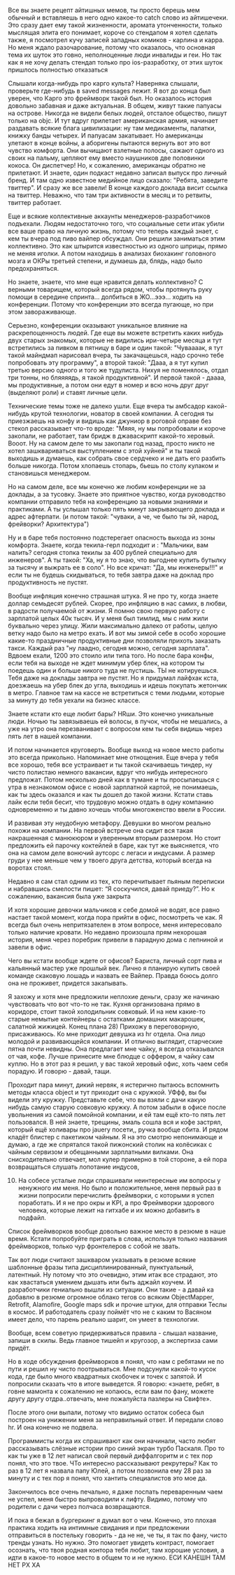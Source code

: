 Все вы знаете рецепт айтишных мемов, ты просто берешь мем обычный и вставляешь в него одно какое-то catch слово из айтишечеки. Это сразу дает ему такой жизненности, аромата утонченности, только мыслящая элита его понимает, короче со стендапом я хотел сделать также, я посмотрел кучу записей западных комиков - карлина и карра. Но меня ждало разочарование, потому что оказалось, что основная тема их шуток это говно, неполноценные люди инвалиды и геи. Но так как я не хочу делать стендап только про ios-разработку, от этих шуток пришлось полностью отказаться

Слышали когда-нибудь про карго культа? Наверняка слышали, проверьте где-нибудь в saved messages лежит. Я вот до конца был уверен, что Карго это фреймворк такой был. Но оказалось история довольно забавная и даже актуальная. В общем, живут такие папуасы на острове. Никогда не видели белых людей, отсталое общество, пишут только на objc. И тут вдруг прилетает американская армия, начинает раздавать всякие блага цивилизации: ну там медикаменты, палатки, книжку банды четырех. И папуасам закатывает. Но американцы улетают в конце войны, а аборигены пытаются вернуть вот это вот чувство комфорта. Они вычищают взлетные полосы, сажают одного из своих на пальму, цепляют ему вместо наушников две половинки кокоса. Он диспетчер! Но, к сожалению, американцы обратно не прилетают. И знаете, один подкаст недавно записал выпуск про личный бренд. И там одно известное медийное лицо сказало: "Ребята, заведите твиттер". И сразу же все завели! В конце каждого доклада висит ссылка на твиттер. Неважно, что там три активности в месяц и то ретвиты, твиттер работает.

Еще и всякие коллективные аккаунты менеджеров-разработчиков подъехали. Людям недостаточно того, что социальные сети итак убили все ваше право на личную жизнь, потому что теперь каждый знает, с кем ты вчера под пиво вайпер обсуждал. Они решили заниматься этим коллективно. Это как штырится известностью из одного шприцы, прямо не меняя иголки. А потом находишь в анализах биохакинг головного мозга и ОКРы третьей степени, и думаешь да, блядь, надо было предохраняться.

Но знаете, знаете, что мне еще нравится делать коллективно? С верными товарищем, который всегда рядом, чтобы протянуть руку помощи в середине спринта... долбиться в ЖО...эээ... ходить на конференции. Потому что конференции это всегда пугающе, но при этом завораживающе.

Серьезно, конференции оказывают уникальное влияние на раскрепощенность людей. Где еще вы можете встретить каких нибудь двух старых знакомых, которые не видились ири-четыре месяца и тут встретились за пивком в пятницу в баре и один такой: "Чуваааак, я тут такой майндмап нарисовал вчера, ты закачащешься, надо срочно тебе попробовать эту программу", а второй такой: "Дааа, а я тут купил третью версию одного и того же тудулиста. Нихуя не поменялось, отдал три тонны, но бляяяядь, я такой продуктивной". И первой такой - даааа, мы продуктивные, а потом они едут в номер и всю ночь друг друг (выделяют роли) и ставят личные цели.

Технические темы тоже не далеко ушли. Еще вчера ты амбсадор какой-нибудь крутой технологии, новатор в своей компании. А сегодня ты приезжаешь на конфу и видишь как джуниор в роговой оправе без стекол рассказывает что-то вроде: "Мяяя, ну мы попробовали и короче закопали, не работает, там бридж в джаваскрипт какой-то херовый. Вооот. Ну на самом деле то мы закопали год назад, просто никто не хотел зашквариваться выступлением с этой хуйней" и ты такой выходишь и думаешь, как собрать свое сердчеко и не дать его разбить больше никогда. Потом хлопаешь стопарь, бьешь по столу кулаком и становишься менеджером.

Но на самом деле, все мы конечно же любим конференции не за доклады, а за тусовку. Знаете это приятное чувство, когда руководство компании отправило тебя на конференцию за новыми знаниями и практиками. А ты услышал только пять минут закрывающего доклада и адрес афтерпати. (и потом такой: "чуваки, а че, че было ты эй, народ, фрейворки? Архитектура")

Ну и в баре тебя постоянно подстерегает опасность выхода из зоны комфорта. Знаете, когда текила-герл подходит и : "Мальчики, вам налить? сегодня стопка текилы за 400 рублей специально для инженеров". А ты такой: "Ха, ну я то знаю, что выгоднее купить бутылку за тысячу и выжрать ее в соло". Но все кричат: "Да, мы инженеры!!!" и если ты не будешь скидываться, то тебя завтра даже на доклад про продуктивность не пустят.

Вообще инфляция конечно страшная штука. Я не про ту, когда знаете доллар семьдесят рублей. Скорее, про инфляцию в нас самих, в любви, в радости получаемой от жизни. Я помню свою первую работу с зарплатой целых 40к тысяч. И у меня был тимлид, мы с ним жили буквально через улицу. Жили максимально далеко от работы, целую ветку надо было на метро ехать. И вот мы зимой себе в особо хорошие какие-то праздничные продуктивные дни позволяли прихоть заказать такси. Каждый раз "ну лаадно, сегодня можно, сегодня зарплата". Вдвоем ехали, 1200 это стоило или типа того. Но после бара конфы, если тебя на выходе не ждет минимум убер блек, на котором ты поедешь один и больше никого туда не пустишь. ТЫ не котируешься. Тебя даже на доклады завтра не пустят. Но я придумал лайфхак кста, доезжаешь на убер блек до угла, выходишь и идешь покупать жетончик в метро. Главное там на кассе не встретиться с теми людьми, которые за минуту до тебя уехали на бизнес классе.

Знаете кстати кто еще любит бары? HRши. Это конечно уникальные люди. Ночью ты завязываешь ей волосы, в пучок, чтобы не мешались, а уже на утро она перезванивает c вопросом кем ты себя видишь через пять лет в нашей компании.

И потом начинается круговерть. Вообще выход на новое место работы это всегда прикольно. Напоминает мне отнощения. Еще вчера у тебя все хорошо, тебя все устраивает и ты такой скачиваешь тиндер, ну чисто полистаю немного вакансии, вдруг что нибудь интересного предложат. Потом несколько дней как в тумане и ты просыпаешься с утра в незнакомом офисе с новой зарплатной картой, не понимаешь, как ты здесь оказался и как ты дошел до такой жизни. Кстати ставь лайк если тебя бесит, что трудовую можно отдать в одну компанию одновременно и ты давно хочешь чтобы многоженство ввели в России.

И развивая эту неудобную метафору. Девушки во многом реально похожи на компании. На первой встрече она сидит вся такая накрашенная с манюкюром и уверенным вторым размером. Но стоит предложить ей парочку коктейлей в баре, как тут же выясняется, что она на самом деле вонючий аутсорс с легаси и индусами. А размер груди у нее меньше чем у твоего друга детства, который всегда на воротах стоял.

Недавно я сам стал одним из тех, кто перечитывает пьяным переписки и набравшись смелости пишет: “Я соскучился, давай приеду?”. Но к сожалению, вакансия была уже закрыта

И хотя хорошие девочки мальчиков к себе домой не водят, все равно настает такой момент, когда пора прийти в офис, посмотреть че как. Я всегда был очень непритязателен в этом вопросе, меня интересовало только наличие кровати. Но недавно произошла прям нехорошая история, меня через поребрик привели в парадную дома с лепниной и завели в офис.

Чего вы кстати вообще ждете от офисов? Бариста, личный сорт пива и кальянный мастер уже прошлый век. Лично я планирую купить своей команде скаковую лошадь и назвать ее Вайпер. Правда боюсь долго она не проживет, придется закапывать.

Я захожу и хотя мне предложили неплохие деньги, сразу же начинаю чувствовать что вот  что-то не так. Кухня организована прямо в коридоре, стоит такой холодильник совковый. И на нем какие-то старые немытые контейнеры с остатками домашних макарошек, салатной жижицей.      Конец плана                    28)   Прихожу в переговорную, присаживаюсь. Ко мне приходит девушка из hr отдела. Она лицо молодой и развивающейся компании. И отлично выглядит, старческие пятна почти невидны.     Она предлагает мне чайку, я всегда отказывался от чая, кофе. Лучше принесите мне блюдце с оффером, я чайку сам куплю. Но в этот раз я решил, у вас такой херовый офис, хоть чаем себя порадую. И говорю - давай, тащи.

Проходит пара минут, дикий нервяк, я истерично пытаюсь вспомнить методы класса object и тут приходит она с кружкой.  УФфф, вы бы видели эту кружку. Представьте себе, что вы взяли с дачи какую нибудь самую старую совковую кружку. А потом забыли в офисе после увольнения из самой помойной компании, и ей там ещё кто-то пять лет пользовался. В ней знаете, трещины, эмаль сошла вся и кофе застрял, который ещё холивары про jauery посети,, ручка вообще сбита. И рядом кладёт блистер с пакетиком чайным. Я на это смотрю непонимающе и думаю, а где же спрятался такой пижонский столик на колёсиках с чайным сервизом и обещанными зарплатными вилками. Она снисходительно отвечает, мол кулер примерно в той стороне, а ей пора возвращаться слушать лопотание индусов,

10. На собесе усталые люди спрашивали неинтересные им вопросы у ненужного им меня. Но было и положительное, меня первый раз в жизни попросили перечислить фреймворки, с которыми я успел поработать. И я не про окры и KPI, а про Фреймворки здорового человека, которые лежит на гитхабе и их можно добавить в подфайл.

Список фреймворков вообще довольно важное место в резюме в наше время. Кстати попробуйте приграть в слова, используя только названия фреймворков, только чур фронтелеров с собой не звать.

Так вот люди считают зашкваром указывать в резюме всякие шаблонные фразы типа дисциплинированный, пунктуальный, латентный. Ну потому что это очевидно, этим итак все страдают, это как хвастаться умением дышать или быть аджайл коучем. И разработчики гениально вышли из ситуации. Они такие - а давай ка добавлю в резюме огромное облако тегов со всяким ObjectMapper, Retrofit, Alamofire, Google maps sdk и прочие штуки, для отправки Теслы в космос. И работодатель сразу поймёт что не с каким то Васяном имеет дело, что парень реально шарит, он умеет в технологии.

Вообще, всем советую придерживаться правила - слышал название, запиши в скилы. Ведь главное тишейп и кругозор, а экспертиза сами придёт.

Но в ходе обсуждения фреймворков я понял, что нам с ребятами не по пути и решил ну чисто поотрываться. Мне подсунули какой-то кусок кода, где было много квадратных скобочек и точек с запятой. И попросили сказать что в итоге выведется. Я говорю: «знаете, ребят, в говне мамонта к сожалению не копаюсь, если вам по фану, можете другу другу отдра..отвечать, мне пожалуйста пазлеры на Свифте».

После этого они  выпали, потому что видимо остаток собеса был построен на унижении меня за неправильный ответ. И передали слово hr. И она конечно не подвела.

Программисты когда их спрашивают как они начинали, часто любят рассказывать слёзные истории про синий экран турбо Паскаля. Про то как ты уже в 12 лет написал свой первый диффалгоритм и с тех пор понял, что это твое. ЧТо интересно рассказывают рекрутеры? Как то раз в 12 лет я назвала папу Юлей, а потом позвонила ему 28 раз за минуту и с тех пор я понял, что хантить специалистов это мое да.

Закончилось все очень печально, я даже поспать переваренным чаем не успел, меня быстро выпроводили к лифту. Видимо, потому что родители с дачи через полчаса возвращаются.

И пока я бежал в бургеркинг я думал вот о чем. Конечно, это плохая практика ходить на интимные свидания и при предложении отправиться в постельку говорить -  да не не, че ты, я так по фану, чисто тренды узнать. Но нужно. Это помогает увидеть контраст, помогает осознать, что твоя родная контора тебя любит, там хорошие условия, а идти в какое-то новое место в общем то и не нужно. ЕСИ КАНЕШН ТАМ НЕТ РХ ХА
